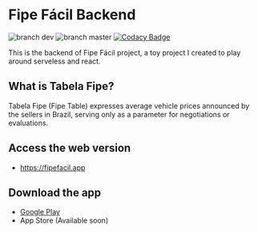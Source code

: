 # Fipe Fácil Backend
![branch dev](https://github.com/fipefacil/fipefacil-backend/workflows/branch%20dev/badge.svg?branch=dev)
![branch master](https://github.com/fipefacil/fipefacil-backend/workflows/branch%20master/badge.svg?branch=master)
[![Codacy Badge](https://app.codacy.com/project/badge/Grade/efd877cb3d044be89ce8d835d35e2003)](https://www.codacy.com/gh/thalesfp/fipefacil-backend/dashboard?utm_source=github.com&amp;utm_medium=referral&amp;utm_content=thalesfp/fipefacil-backend&amp;utm_campaign=Badge_Grade)

This is the backend of Fipe Fácil project, a toy project I created to play around serveless and react.

## What is Tabela Fipe?

Tabela Fipe (Fipe Table) expresses average vehicle prices announced by the sellers in Brazil, serving only as a parameter for negotiations or evaluations.

## Access the web version

- https://fipefacil.app

## Download the app

- [Google Play](https://play.google.com/store/apps/details?id=app.fipefacil)
- App Store (Available soon)
